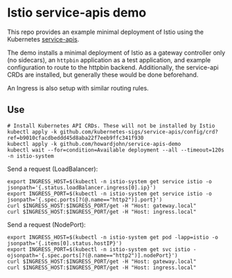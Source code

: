 # Istio service-apis demo

This repo provides an example minimal deployment of Istio using the Kubernetes [service-apis](https://github.com/kubernetes-sigs/service-apis).

The demo installs a minimal deployment of Istio as a gateway controller only (no sidecars), an `httpbin` application as a test application, and example configuration to route to the httpbin backend. Additionally, the service-api CRDs are installed, but generally these would be done beforehand.

An Ingress is also setup with similar routing rules.

## Use

```
# Install Kubernetes API CRDs. These will not be installed by Istio
kubectl apply -k github.com/kubernetes-sigs/service-apis/config/crd?ref=b9010cfacdbeddd45d8aba22f7eeb9ffc341f930
kubectl apply -k github.com/howardjohn/service-apis-demo
kubectl wait --for=condition=Available deployment --all --timeout=120s -n istio-system
```

Send a request (LoadBalancer):
```shell
export INGRESS_HOST=$(kubectl -n istio-system get service istio -o jsonpath='{.status.loadBalancer.ingress[0].ip}')
export INGRESS_PORT=$(kubectl -n istio-system get service istio -o jsonpath='{.spec.ports[?(@.name=="http2")].port}')
curl $INGRESS_HOST:$INGRESS_PORT/get -H "Host: gateway.local"
curl $INGRESS_HOST:$INGRESS_PORT/get -H "Host: ingress.local"
```

Send a request (NodePort):
```shell
export INGRESS_HOST=$(kubectl -n istio-system get pod -lapp=istio -o jsonpath='{.items[0].status.hostIP}')
export INGRESS_PORT=$(kubectl -n istio-system get svc istio -ojsonpath='{.spec.ports[?(@.name=="http2")].nodePort}')
curl $INGRESS_HOST:$INGRESS_PORT/get -H "Host: gateway.local"
curl $INGRESS_HOST:$INGRESS_PORT/get -H "Host: ingress.local"
```
